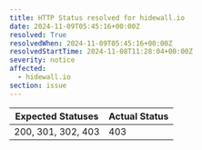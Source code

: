 ```yaml
---
title: HTTP Status resolved for hidewall.io
date: 2024-11-09T05:45:16+00:00Z
resolved: True
resolvedWhen: 2024-11-09T05:45:16+00:00Z
resolvedStartTime: 2024-11-08T11:28:04+00:00Z
severity: notice
affected:
  - hidewall.io
section: issue
---
```


| Expected Statuses | Actual Status  |
|-------------------|----------------|
| 200, 301, 302, 403 | 403 |
